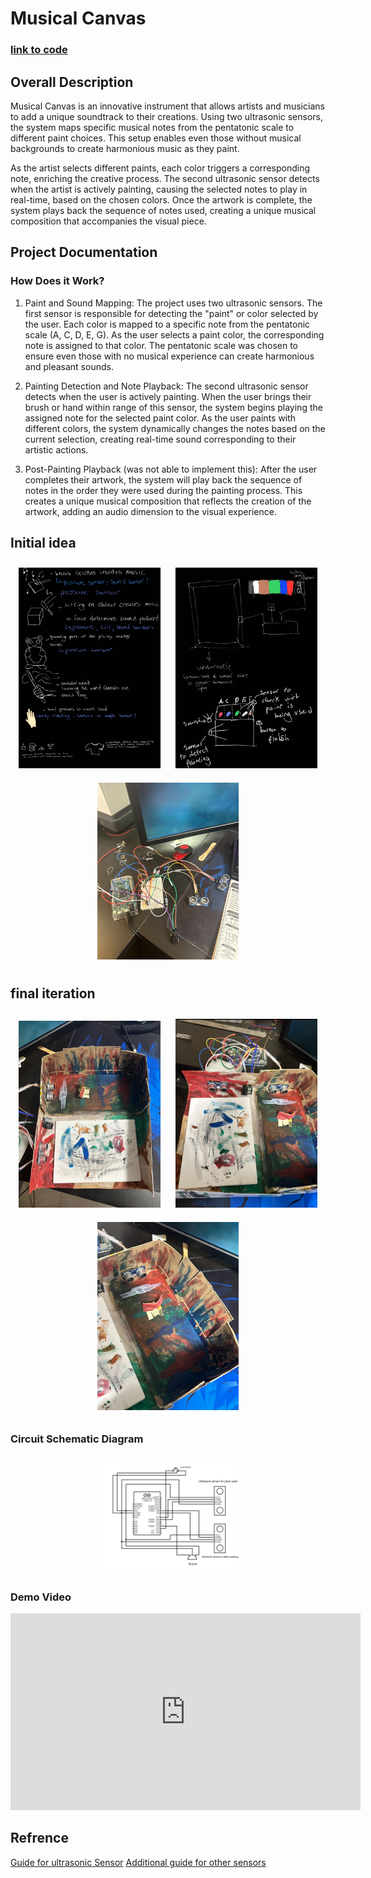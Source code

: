 # Musical Canvas 

### [link to code](https://github.com/AmanH41/CPSC599A1/blob/41984f033abd90305d90bb703be08bec60a39cd7/A1.ino)

## Overall Description
Musical Canvas is an innovative instrument that allows artists and musicians to add a unique soundtrack to their creations. Using two ultrasonic sensors, the system maps specific musical notes from the pentatonic scale to different paint choices. This setup enables even those without musical backgrounds to create harmonious music as they paint.

As the artist selects different paints, each color triggers a corresponding note, enriching the creative process. The second ultrasonic sensor detects when the artist is actively painting, causing the selected notes to play in real-time, based on the chosen colors. Once the artwork is complete, the system plays back the sequence of notes used, creating a unique musical composition that accompanies the visual piece.
## Project Documentation 
### How Does it Work?
1. Paint and Sound Mapping:
The project uses two ultrasonic sensors. The first sensor is responsible for detecting the "paint" or color selected by the user. Each color is mapped to a specific note from the pentatonic scale (A, C, D, E, G).
As the user selects a paint color, the corresponding note is assigned to that color. The pentatonic scale was chosen to ensure even those with no musical experience can create harmonious and pleasant sounds.

2. Painting Detection and Note Playback:
The second ultrasonic sensor detects when the user is actively painting. When the user brings their brush or hand within range of this sensor, the system begins playing the assigned note for the selected paint color.
As the user paints with different colors, the system dynamically changes the notes based on the current selection, creating real-time sound corresponding to their artistic actions.

3. Post-Painting Playback (was not able to implement this):
After the user completes their artwork, the system will play back the sequence of notes in the order they were used during the painting process. This creates a unique musical composition that reflects the creation of the artwork, adding an audio dimension to the visual experience.

## Initial idea
<div style="text-align: center;">
  <img src="A1 idea sketches _241009_210723_1.jpg" style="width: 45%; height: auto; display: inline-block; margin: 10px;">
    <img src="A1 idea sketches _241009_210723_2.jpg" style="width: 45%; height: auto; display: inline-block; margin: 10px;">
  <img src="IMG_0297.jpg" alt="img1" style="width: 45%; height: auto; display: inline-block; margin: 10px;">
</div>

## final iteration
<div style="text-align: center;">
  <img src="IMG_0302.jpg" style="width: 45%; height: auto; display: inline-block; margin: 10px;">
  <img src="IMG_0303.jpg" style="width: 45%; height: auto; display: inline-block; margin: 10px;">
  <img src="IMG_0304.jpg" style="width: 45%; height: auto; display: inline-block; margin: 10px;">
</div>

### Circuit Schematic Diagram
<div style="text-align: center;">
  <img src="CPSC599A1circuit.png" style="width: 45%; height: auto; display: inline-block; margin: 10px;">
</div>

### Demo Video 
<div style="text-align: center;">
  <iframe width="560" height="315" src="https://www.youtube.com/embed/Ia-3yWniXXw" 
  title="YouTube video player" frameborder="0" allow="accelerometer; autoplay; clipboard-write; encrypted-media; gyroscope; picture-in-picture" allowfullscreen>
  </iframe>
</div>


## Refrence 
 [Guide for ultrasonic Sensor](https://www.instructables.com/How-to-Use-the-HC-SR04-Ultrasonic-Sensor-With-the-/)
 [Additional guide for other sensors](https://spot.pcc.edu/~dgoldman/labs/37SENSORKIT.pdf) 


